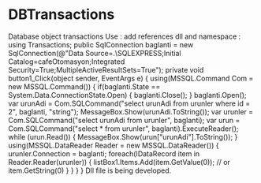 # DBTransactions
Database object transactions
Use : 
add references dll and namespace : using Transactions;
public SqlConnection baglanti = new SqlConnection(@"Data Source=.\SQLEXPRESS;Initial Catalog=cafeOtomasyon;Integrated Security=True;MultipleActiveResultSets=True");
        private void button1_Click(object sender, EventArgs e)
        {
            using(MSSQL.Command Com = new MSSQL.Command())
            {
                if(baglanti.State == System.Data.ConnectionState.Open) { baglanti.Close(); }
                baglanti.Open();
                var urunAdi = Com.SQLCommand("select urunAdi from urunler where id = 2", baglanti, "string");
                MessageBox.Show(urunAdi.ToString());
                var urunler = Com.SQLCommand("select urunAdi from urunler", baglanti);
                var urun = Com.SQLCommand("select * from urunler", baglanti).ExecuteReader();
                while (urun.Read())
                {
                    MessageBox.Show(urun["urunAdi"].ToString());
                }
                using(MSSQL.DataReader Reader = new MSSQL.DataReader())
                {
                    urunler.Connection = baglanti;
                    foreach(IDataRecord item in Reader.Reader(urunler))
                    {
                        listBox1.Items.Add(item.GetValue(0)); // or item.GetString(0)
                    }
                }
            }
        }
Dll file is being developed.
